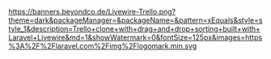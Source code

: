 https://banners.beyondco.de/Livewire-Trello.png?theme=dark&packageManager=&packageName=&pattern=xEquals&style=style_1&description=Trello+clone+with+drag+and+drop+sorting+built+with+Laravel+Livewire&md=1&showWatermark=0&fontSize=125px&images=https%3A%2F%2Flaravel.com%2Fimg%2Flogomark.min.svg
